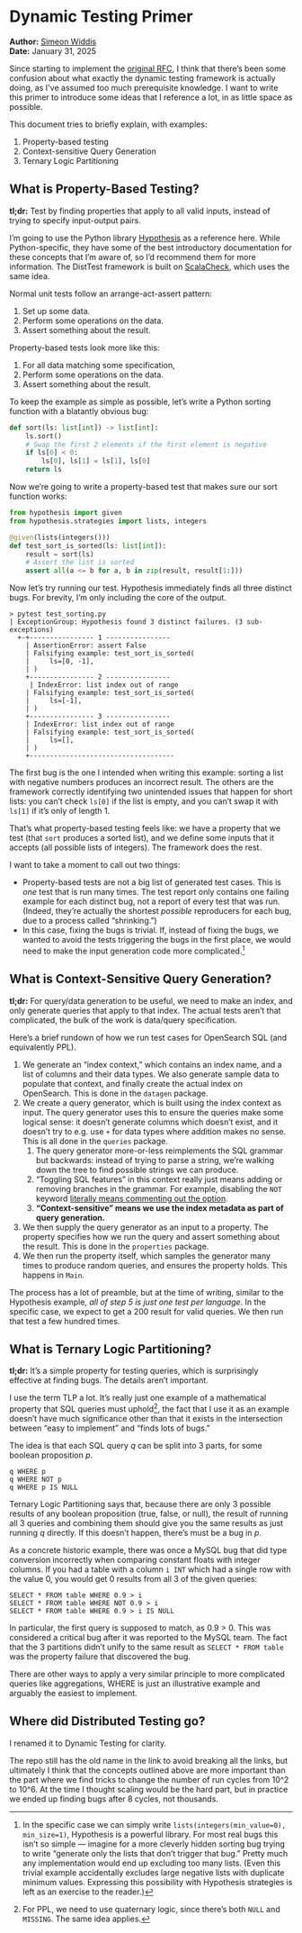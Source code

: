 # Dynamic Testing Primer

**Author:** [Simeon Widdis](https://github.com/Swiddis) <br> **Date:** January 31, 2025

Since starting to implement the [original RFC](https://github.com/opensearch-project/sql/issues/3220),
I think that there’s been some confusion about what exactly the dynamic testing framework is actually doing,
as I've assumed too much prerequisite knowledge.
I want to write this primer to introduce some ideas that I reference a lot, in as little space as possible.

This document tries to briefly explain, with examples:

1. Property-based testing
2. Context-sensitive Query Generation
3. Ternary Logic Partitioning

## What is Property-Based Testing?

**tl;dr:** Test by finding properties that apply to all valid inputs, instead of trying to specify input-output pairs.

I’m going to use the Python library [Hypothesis](https://hypothesis.readthedocs.io/en/latest/) as a reference here. While Python-specific, they have some of the best introductory documentation for these concepts that I’m aware of, so I’d recommend them for more information. The DistTest framework is built on [ScalaCheck](https://scalacheck.org/), which uses the same idea.

Normal unit tests follow an arrange-act-assert pattern:

1. Set up some data.
2. Perform some operations on the data.
3. Assert something about the result.

Property-based tests look more like this:

1. For all data matching some specification,
2. Perform some operations on the data.
3. Assert something about the result.

To keep the example as simple as possible, let’s write a Python sorting function with a blatantly obvious bug:

```py
def sort(ls: list[int]) -> list[int]:
    ls.sort()
    # Swap the first 2 elements if the first element is negative
    if ls[0] < 0:
        ls[0], ls[1] = ls[1], ls[0]
    return ls
```

Now we’re going to write a property-based test that makes sure our sort function works:

```py
from hypothesis import given
from hypothesis.strategies import lists, integers

@given(lists(integers()))
def test_sort_is_sorted(ls: list[int]):
    result = sort(ls)
    # Assert the list is sorted
    assert all(a <= b for a, b in zip(result, result[1:]))
```

Now let’s try running our test. Hypothesis immediately finds all three distinct bugs. For brevity, I’m only including the core of the output.

```
> pytest test_sorting.py
| ExceptionGroup: Hypothesis found 3 distinct failures. (3 sub-exceptions)
  +-+---------------- 1 ----------------
    | AssertionError: assert False
    | Falsifying example: test_sort_is_sorted(
    |     ls=[0, -1],
    | )
    +---------------- 2 ----------------
     | IndexError: list index out of range
    | Falsifying example: test_sort_is_sorted(
    |     ls=[-1],
    | )
    +---------------- 3 ----------------
    | IndexError: list index out of range
    | Falsifying example: test_sort_is_sorted(
    |     ls=[],
    | )
    +------------------------------------
```

The first bug is the one I intended when writing this example: sorting a list with negative numbers produces an incorrect result. The others are the framework correctly identifying two unintended issues that happen for short lists: you can’t check `ls[0]` if the list is empty, and you can’t swap it with `ls[1]` if it’s only of length 1.

That’s what property-based testing feels like: we have a property that we test (that `sort` produces a sorted list), and we define some inputs that it accepts (all possible lists of integers). The framework does the rest.

I want to take a moment to call out two things:

* Property-based tests are not a big list of generated test cases. This is *one* test that is run many times. The test report only contains one failing example for each distinct bug, not a report of every test that was run. (Indeed, they’re actually the shortest *possible* reproducers for each bug, due to a process called “shrinking.”)
* In this case, fixing the bugs is trivial. If, instead of fixing the bugs, we wanted to avoid the tests triggering the bugs in the first place, we would need to make the input generation code more complicated.[^1]

## What is Context-Sensitive Query Generation?

**tl;dr:** For query/data generation to be useful, we need to make an index, and only generate queries that apply to that index. The actual tests aren’t that complicated, the bulk of the work is data/query specification.

Here’s a brief rundown of how we run test cases for OpenSearch SQL (and equivalently PPL).

1. We generate an “index context,” which contains an index name, and a list of columns and their data types. We also generate sample data to populate that context, and finally create the actual index on OpenSearch. This is done in the `datagen` package.
2. We create a query generator, which is built using the index context as input. The query generator uses this to ensure the queries make some logical sense: it doesn’t generate columns which doesn’t exist, and it doesn’t try to e.g. use `+` for data types where addition makes no sense. This is all done in the `queries` package.
    1. The query generator more-or-less reimplements the SQL grammar but backwards: instead of trying to parse a string, we’re walking down the tree to find possible strings we can produce.
    2. “Toggling SQL features” in this context really just means adding or removing branches in the grammar. For example, disabling the `NOT` keyword [literally means commenting out the option](https://github.com/Swiddis/opensearch-sql-distributed-testing/blob/7dd24cd26b3363a14ff73adc040dfbe9f531d9d6/src/main/scala/queries/sql/ContextExprGen.scala#L54-L56).
    3. **“Context-sensitive” means we use the index metadata as part of query generation.**
3. We then supply the query generator as an input to a property. The property specifies how we run the query and assert something about the result. This is done in the `properties` package.
4. We then run the property itself, which samples the generator many times to produce random queries, and ensures the property holds. This happens in `Main`.

The process has a lot of preamble, but at the time of writing, similar to the Hypothesis example, *all of step 5 is just one test per language*. In the specific case, we expect to get a 200 result for valid queries. We then run that test a few hundred times.

## What is Ternary Logic Partitioning?

**tl;dr:** It’s a simple property for testing queries, which is surprisingly effective at finding bugs. The details aren’t important.

I use the term TLP a lot. It’s really just one example of a mathematical property that SQL queries must uphold[^2], the fact that I use it as an example doesn’t have much significance other than that it exists in the intersection between “easy to implement” and “finds lots of bugs.”

The idea is that each SQL query *q* can be split into 3 parts, for some boolean proposition *p*.

```
q WHERE p
q WHERE NOT p
q WHERE p IS NULL
```

Ternary Logic Partitioning says that, because there are only 3 possible results of any boolean proposition (true, false, or null), the result of running all 3 queries and combining them should give you the same results as just running *q* directly. If this doesn’t happen, there’s must be a bug in *p*.

As a concrete historic example, there was once a MySQL bug that did type conversion incorrectly when comparing constant floats with integer columns. If you had a table with a column `i INT` which had a single row with the value 0, you would get 0 results from all 3 of the given queries:

```
SELECT * FROM table WHERE 0.9 > i
SELECT * FROM table WHERE NOT 0.9 > i
SELECT * FROM table WHERE 0.9 > i IS NULL
```

In particular, the first query is supposed to match, as 0.9 > 0. This was considered a critical bug after it was reported to the MySQL team. The fact that the 3 partitions didn’t unify to the same result as `SELECT * FROM table` was the property failure that discovered the bug.

There are other ways to apply a very similar principle to more complicated queries like aggregations, WHERE is just an illustrative example and arguably the easiest to implement.

## Where did Distributed Testing go?

I renamed it to Dynamic Testing for clarity.

The repo still has the old name in the link to avoid breaking all the links, but ultimately I think that the concepts outlined above are more important than the part where we find tricks to change the number of run cycles from 10^2 to 10^6. At the time I thought scaling would be the hard part, but in practice we ended up finding bugs after 8 cycles, not thousands.

[^1]: In the specific case we can simply write `lists(integers(min_value=0), min_size=1)`, Hypothesis is a powerful library. For most real bugs this isn’t so simple — imagine for a more cleverly hidden sorting bug trying to write “generate only the lists that don’t trigger that bug.” Pretty much any implementation would end up excluding too many lists. (Even this trivial example accidentally excludes large negative lists with duplicate minimum values. Expressing this possibility with Hypothesis strategies is left as an exercise to the reader.)
[^2]: For PPL, we need to use quaternary logic, since there’s both `NULL` and `MISSING`. The same idea applies.
